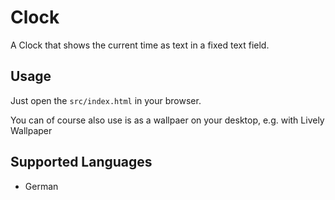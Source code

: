 # Clock

A Clock that shows the current time as text in a fixed text field.

## Usage

Just open the `src/index.html` in your browser.

You can of course also use is as a wallpaer on your desktop, e.g. with Lively Wallpaper

## Supported Languages

- German
